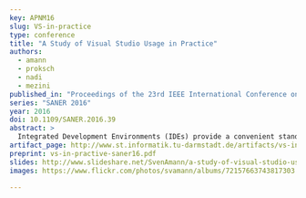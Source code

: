 ```yaml
---
key: APNM16
slug: VS-in-practice
type: conference
title: "A Study of Visual Studio Usage in Practice"
authors:
  - amann
  - proksch
  - nadi
  - mezini
published_in: "Proceedings of the 23rd IEEE International Conference on Software Analysis, Evolution, and Reengineering"
series: "SANER 2016"
year: 2016
doi: 10.1109/SANER.2016.39
abstract: >
  Integrated Development Environments (IDEs) provide a convenient standalone solution that supports developers during various phases of software development. In order to provide better support for developers within such IDEs, we need to understand how much time developers spend using various parts of a given IDE and how often they use available assistance tools. To infer useful conclusions, such information should be gathered for different types of IDEs for different languages. In this paper, we instrument the previously unexplored Visual Studio IDE and track the interactions of developers at an industry partner's software-development department. As a result, we capture interactions for more than 6300 hours of work time, from between 27 and 84 professional C# developers. Our work reports how much time professional developers spend on activities such as code editing and execution or navigation, as well as how often they use assistance tools provided by the IDE. We compare our findings to those of prior studies involving other IDEs and discuss the implications of the commonalities and differences for research on (integrated) developer-assistance tools.
artifact_page: http://www.st.informatik.tu-darmstadt.de/artifacts/vs-in-practice/
preprint: vs-in-practive-saner16.pdf
slides: http://www.slideshare.net/SvenAmann/a-study-of-visual-studio-usage-in-practice-saner-16
images: https://www.flickr.com/photos/svamann/albums/72157663743817303

---
```

